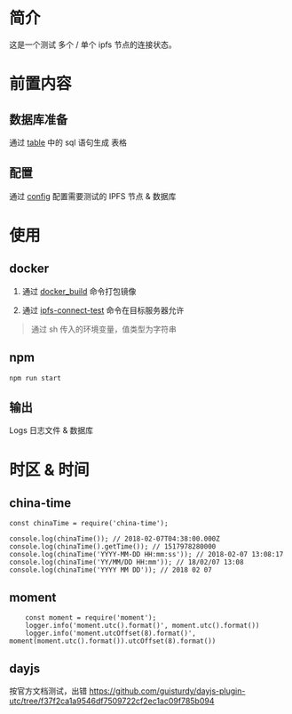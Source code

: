 # 简介
这是一个测试 多个 / 单个 ipfs 节点的连接状态。

# 前置内容

## 数据库准备
通过 [table](./table.sql) 中的 sql 语句生成 表格

## 配置
通过 [config](./config/config.json) 配置需要测试的 IPFS 节点 & 数据库

# 使用

## docker
1. 通过 [docker_build](./docker_build.sh) 命令打包镜像

2. 通过 [ipfs-connect-test](./ipfs-connect-test.sh) 命令在目标服务器允许

> 通过 sh 传入的环境变量，值类型为字符串

## npm
```npm
npm run start
```

## 输出
Logs 日志文件 & 数据库

# 时区 & 时间

## china-time
```nodejs
const chinaTime = require('china-time');

console.log(chinaTime()); // 2018-02-07T04:38:00.000Z
console.log(chinaTime().getTime()); // 1517978280000
console.log(chinaTime('YYYY-MM-DD HH:mm:ss')); // 2018-02-07 13:08:17
console.log(chinaTime('YY/MM/DD HH:mm')); // 18/02/07 13:08
console.log(chinaTime('YYYY MM DD')); // 2018 02 07
```

## moment
```nodejs
    const moment = require('moment');
    logger.info('moment.utc().format()', moment.utc().format())
    logger.info('moment.utcOffset(8).format()', moment(moment.utc().format()).utcOffset(8).format())
```

## dayjs
按官方文档测试，出错
https://github.com/guisturdy/dayjs-plugin-utc/tree/f37f2ca1a9546df7509722cf2ec1ac09f785b094
